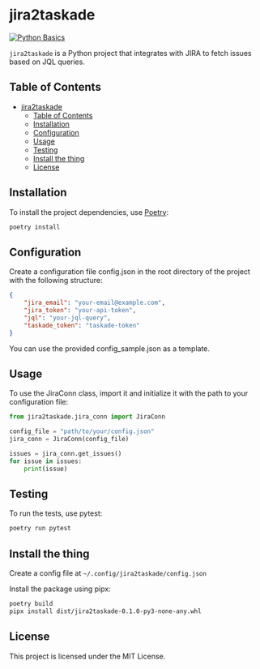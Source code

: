 # jira2taskade

[![Python Basics](https://github.com/Bass-03/jira2taskate/actions/workflows/python-app.yml/badge.svg)](https://github.com/Bass-03/jira2taskate/actions/workflows/python-app.yml)

`jira2taskade` is a Python project that integrates with JIRA to fetch issues based on JQL queries.

## Table of Contents

- [jira2taskade](#jira2taskade)
  - [Table of Contents](#table-of-contents)
  - [Installation](#installation)
  - [Configuration](#configuration)
  - [Usage](#usage)
  - [Testing](#testing)
  - [Install the thing](#install-the-thing)
  - [License](#license)

## Installation

To install the project dependencies, use [Poetry](https://python-poetry.org/):

``` bash
poetry install
```

## Configuration

Create a configuration file config.json in the root directory of the project with the following structure:

``` json
{
    "jira_email": "your-email@example.com",
    "jira_token": "your-api-token",
    "jql": "your-jql-query",
    "taskade_token": "taskade-token"
}
```

You can use the provided config_sample.json as a template.

## Usage

To use the JiraConn class, import it and initialize it with the path to your configuration file:

``` python
from jira2taskade.jira_conn import JiraConn

config_file = "path/to/your/config.json"
jira_conn = JiraConn(config_file)

issues = jira_conn.get_issues()
for issue in issues:
    print(issue)
```

## Testing

To run the tests, use pytest:

``` bash
poetry run pytest
```

## Install the thing

Create a config file at `~/.config/jira2taskade/config.json` 

Install the package using pipx:

``` bash
poetry build
pipx install dist/jira2taskade-0.1.0-py3-none-any.whl

```

## License

This project is licensed under the MIT License.
